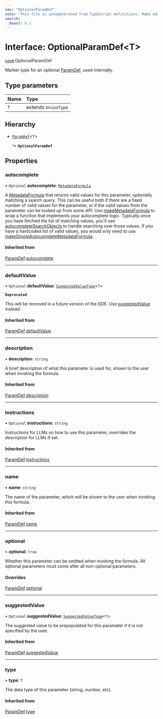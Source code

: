```yaml
---
nav: "OptionalParamDef"
note: "This file is autogenerated from TypeScript definitions. Make edits to the comments in the TypeScript file and then run `make docs` to regenerate this file."
search:
  boost: 0.1
---
```

# Interface: OptionalParamDef<T\>

[core](../modules/core.md).OptionalParamDef

Marker type for an optional [ParamDef](core.ParamDef.md), used internally.

## Type parameters

| Name | Type |
| :------ | :------ |
| `T` | extends `UnionType` |

## Hierarchy

- [`ParamDef`](core.ParamDef.md)<`T`\>

  ↳ **`OptionalParamDef`**

## Properties

### autocomplete

• `Optional` **autocomplete**: [`MetadataFormula`](../types/core.MetadataFormula.md)

A [MetadataFormula](../types/core.MetadataFormula.md) that returns valid values for this parameter, optionally matching a search
query. This can be useful both if there are a fixed number of valid values for the parameter,
or if the valid values from the parameter can be looked up from some API.
Use [makeMetadataFormula](../functions/core.makeMetadataFormula.md) to wrap a function that implements your autocomplete logic.
Typically once you have fetched the list of matching values, you'll use
[autocompleteSearchObjects](../functions/core.autocompleteSearchObjects.md) to handle searching over those values.
If you have a hardcoded list of valid values, you would only need to use
[makeSimpleAutocompleteMetadataFormula](../functions/core.makeSimpleAutocompleteMetadataFormula.md).

#### Inherited from

[ParamDef](core.ParamDef.md).[autocomplete](core.ParamDef.md#autocomplete)

___

### defaultValue

• `Optional` **defaultValue**: [`SuggestedValueType`](../types/core.SuggestedValueType.md)<`T`\>

**`Deprecated`**

This will be removed in a future version of the SDK. Use [suggestedValue](core.ParamDef.md#suggestedvalue) instead.

#### Inherited from

[ParamDef](core.ParamDef.md).[defaultValue](core.ParamDef.md#defaultvalue)

___

### description

• **description**: `string`

A brief description of what this parameter is used for, shown to the user when invoking the formula.

#### Inherited from

[ParamDef](core.ParamDef.md).[description](core.ParamDef.md#description)

___

### instructions

• `Optional` **instructions**: `string`

Instructions for LLMs on how to use this parameter, overrides the description for LLMs if set.

#### Inherited from

[ParamDef](core.ParamDef.md).[instructions](core.ParamDef.md#instructions)

___

### name

• **name**: `string`

The name of the parameter, which will be shown to the user when invoking this formula.

#### Inherited from

[ParamDef](core.ParamDef.md).[name](core.ParamDef.md#name)

___

### optional

• **optional**: ``true``

Whether this parameter can be omitted when invoking the formula.
All optional parameters must come after all non-optional parameters.

#### Overrides

[ParamDef](core.ParamDef.md).[optional](core.ParamDef.md#optional)

___

### suggestedValue

• `Optional` **suggestedValue**: [`SuggestedValueType`](../types/core.SuggestedValueType.md)<`T`\>

The suggested value to be prepopulated for this parameter if it is not specified by the user.

#### Inherited from

[ParamDef](core.ParamDef.md).[suggestedValue](core.ParamDef.md#suggestedvalue)

___

### type

• **type**: `T`

The data type of this parameter (string, number, etc).

#### Inherited from

[ParamDef](core.ParamDef.md).[type](core.ParamDef.md#type)

